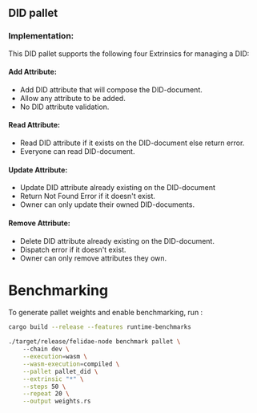 ## DID pallet

### Implementation:
This DID pallet supports the following four Extrinsics for managing a DID:

#### Add Attribute:
* Add DID attribute that will compose the DID-document.
* Allow any attribute to be added. 
* No DID attribute validation.

#### Read Attribute:
* Read DID attribute if it exists on the DID-document else return error.
* Everyone can read DID-document.

#### Update Attribute:
* Update DID attribute already existing on the DID-document
* Return Not Found Error if it doesn't exist.
* Owner can only update their owned DID-documents.

#### Remove Attribute:
* Delete DID attribute already existing on the DID-document.
* Dispatch error if it doesn't exist.
* Owner can only remove attributes they own.

# Benchmarking
To generate pallet weights and enable benchmarking, run :

```bash
cargo build --release --features runtime-benchmarks
```

```bash
./target/release/felidae-node benchmark pallet \   
    --chain dev \
    --execution=wasm \
    --wasm-execution=compiled \
    --pallet pallet_did \
    --extrinsic "*" \
    --steps 50 \
    --repeat 20 \
    --output weights.rs
```

 








